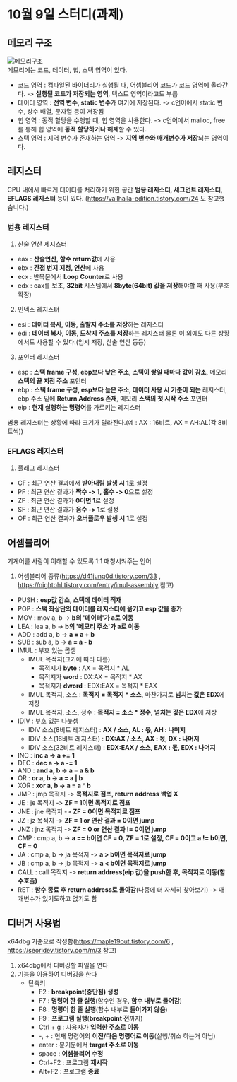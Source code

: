 # 10월 9일 스터디(과제)
## 메모리 구조
![메모리구조](https://www.tcpschool.com/lectures/img_c_memory_structure.png)   
메모리에는 코드, 데이터, 힙, 스택 영역이 있다.   
* 코드 영역 : 컴파일된 바이너리가 실행될 때, 어셈블리어 코드가 코드 영역에 올라간다. -> **실행될 코드가 저장되는 영역**, 텍스트 영역이라고도 부름   
* 데이터 영역 : **전역 변수, static 변수**가 여기에 저장된다. -> c언어에서 static 변수, 상수 배열, 문자열 등이 저장됨   
* 힙 영역 : 동적 할당을 수행할 때, 힙 영역을 사용한다. -> c언어에서 malloc, free를 통해 힙 영역에 **동적 할당하거나 해제**할 수 있다.   
* 스택 영역 : 지역 변수가 존재하는 영역 -> **지역 변수와 매개변수가 저장**되는 영역이다.   

## 레지스터
CPU 내에서 빠르게 데이터를 처리하기 위한 공간   **범용 레지스터, 세그먼트 레지스터, EFLAGS 레지스터** 등이 있다.   (https://vallhalla-edition.tistory.com/24 도 참고했습니다.)

### 범용 레지스터
1. 산술 연산 제지스터
  * eax : **산술연산, 함수 return값**에 사용
  * ebx : **간접 번지 지정, 연산**에 사용
  * ecx : 반복문에서 **Loop Counter**로 사용
  * edx : eax를 보조, **32bit** 시스템에서 **8byte(64bit) 값을 저장**해야할 때 사용(부호 확장)
2. 인덱스 레지스터
  * esi : **데이터 복사, 이동, 출발지 주소를 저장**하는 레지스터
  * edi : **데이터 복사, 이동, 도착지 주소를 저장**하는 레지스터   물론 이 외에도 다른 상황에서도 사용할 수 있다.(임시 저장, 산술 연산 등등)
3. 포인터 레지스터
  * esp : **스택 frame 구성, ebp보다 낮은 주소, 스택이 쌓일 때마다 값이 감소**, 메모리 **스택의 끝 지점 주소** 포인터
  * ebp : **스택 frame 구성, esp보다 높은 주소, 데이터 사용 시 기준이 되는** 레지스터, ebp 주소 밑에 **Return Address 존재**, 메모리 **스택의 첫 시작 주소** 포인터
  * eip : **현재 실행하는 명령어**를 가르키는 레지스터   

범용 레지스터는 상황에 따라 크기가 달라진다.(예 : AX : 16비트, AX = AH:AL(각 8비트씩))


### EFLAGS 레지스터
1. 플래그 레지스터
  * CF : 최근 연산 결과에서 **받아내림 발생 시 1**로 설정
  * PF : 최근 연산 결과가 **짝수 -> 1, 홀수 -> 0**으로 설정
  * ZF : 최근 연산 결과가 **0이면 1**로 설정
  * SF : 최근 연산 결과가 **음수 -> 1**로 설정
  * OF : 최근 연산 결과가 **오버플로우 발생 시 1**로 설정

## 어셈블리어
기계어를 사람이 이해할 수 있도록 1:1 매칭시켜주는 언어
1. 어셈블리어 종류(https://d41jung0d.tistory.com/33 , https://nightohl.tistory.com/entry/imul-assembly 참고)
* PUSH : **esp값 감소, 스택에 데이터 적재**
* POP : **스택 최상단의 데이터를 레지스터에 옮기고 esp 값을 증가**
* MOV : mov a, b -> **b의 '데이터'가 a로 이동**
* LEA : lea a, b -> **b의 '메모리 주소'가 a로 이동**
* ADD : add a, b -> **a = a + b**
* SUB : sub a, b -> **a = a - b**
* IMUL : 부호 있는 곱셈
  * IMUL 목적지(크기에 따라 다름)
    * 목적지가 **byte** : AX = 목적지 * AL
    * 목적지가 **word** : DX:AX = 목적지 * AX
    * 목적지가 **dword** : EDX:EAX = 목적지 * EAX
  * IMUL 목적지, 소스 : **목적지 = 목적지 * 소스**, 마찬가지로 **넘치는 값은 EDX**에 저장
  * IMUL 목적지, 소스, 정수 : **목적지 = 소스 * 정수**, **넘치는 값은 EDX**에 저장
* IDIV : 부호 있는 나눗셈
  * IDIV 소스(8비트 레지스터) : **AX / 소스, AL : 몫, AH : 나머지**
  * IDIV 소스(16비트 레지스터) : **DX:AX / 소스, AX : 몫, DX : 나머지**
  * IDIV 소스(32비트 레지스터) : **EDX:EAX / 소스, EAX : 몫, EDX : 나머지**
* INC : **inc a -> a += 1**
* DEC : **dec a -> a -= 1**
* AND : **and a, b -> a = a & b**
* OR : **or a, b -> a = a | b**
* XOR : **xor a, b -> a = a ^ b**
* JMP : jmp 목적지 -> **목적지로 점프, return address 백업 X**
* JE : je 목적지 -> **ZF = 1이면 목적지로 점프**
* JNE : jne 목적지 -> **ZF = 0이면 목적지로 점프**
* JZ : jz 목적지 -> **ZF = 1 or 연산 결과 = 0이면 jump**
* JNZ : jnz 목적지 -> **ZF = 0 or 연산 결과 != 0이면 jump**
* CMP : cmp a, b -> **a == b이면 CF = 0, ZF = 1로 설정, CF = 0이고 a != b이면, CF = 0**
* JA : cmp a, b -> ja 목적지 -> **a > b이면 목적지로 jump**
* JB : cmp a, b -> jb 목적지 -> **a < b이면 목적지로 jump**
* CALL : call 목적지 -> **return address(eip 값)을 push한 후, 목적지로 이동(함수호출)**
* RET : **함수 종료 후 return address로 돌아감**(나중에 더 자세히 찾아보기) -> 매개변수가 있기도하고 없기도 함

## 디버거 사용법
x64dbg 기준으로 작성함(https://maple19out.tistory.com/6 , https://seoridev.tistory.com/m/3 참고)
1. x64dbg에서 디버깅할 파일을 연다
2. 기능을 이용하여 디버깅을 한다
   * 단축키
     * F2 : **breakpoint(중단점) 생성**
     * F7 : **명령어 한 줄 실행**(함수인 경우, **함수 내부로 들어감**)
     * F8 : **명령어 한 줄 실행**(함수 내부로 **들어가지 않음**)
     * F9 : **프로그램 실행**(**breakpoint 전**까지)
     * Ctrl + g : 사용자가 **입력한 주소로 이동**
     * -, + : 현재 명령어의 **이전/다음 명령어로 이동**(실행/취소 하는거 아님)
     * enter : 분기문에서 **target 주소로 이동**
     * space : **어셈블리어 수정**
     * Ctrl+F2 : 프로그램 **재시작**
     * Alt+F2 : 프로그램 **종료**
 
 
     

